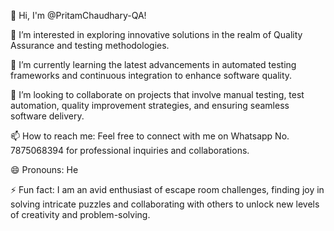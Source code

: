 👋 Hi, I'm @PritamChaudhary-QA!

👀 I’m interested in exploring innovative solutions in the realm of Quality Assurance and testing methodologies.

🌱 I’m currently learning the latest advancements in automated testing frameworks and continuous integration to enhance software quality.

💞️ I’m looking to collaborate on projects that involve manual testing, test automation, quality improvement strategies, and ensuring seamless software delivery.

📫 How to reach me: Feel free to connect with me on Whatsapp No. 7875068394 for professional inquiries and collaborations.

😄 Pronouns: He

⚡ Fun fact: I am an avid enthusiast of escape room challenges, finding joy in solving intricate puzzles and collaborating with others to unlock new levels of creativity and problem-solving.






<!---
PritamChaudhary-QA/PritamChaudhary-QA is a ✨ special ✨ repository because its `README.md` (this file) appears on your GitHub profile.
You can click the Preview link to take a look at your changes.
--->
